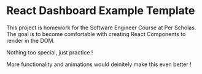 # React Dashboard Example Template

This project is homework for the Software Engineer Course at Per Scholas. The goal is to become comfortable with creating React Components to render in the DOM.

Nothing too special, just practice !

More functionality and animations would deinitely make this even better !
